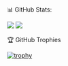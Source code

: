 📊 GitHub Stats:

![](https://raw.githubusercontent.com/johnnyalmd/github-stats/master/generated/overview.svg#gh-dark-mode-only)
![](https://raw.githubusercontent.com/johnnyalmd/github-stats/master/generated/overview.svg#gh-light-mode-only)

🏆 GitHub Trophies

[![trophy](https://github-profile-trophy.vercel.app/?username=johnnyalmd&theme=onedark)](https://github.com/ryo-ma/github-profile-trophy)
